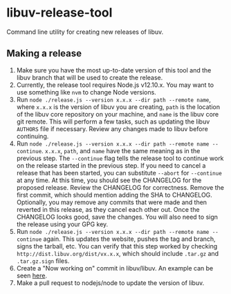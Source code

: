 # libuv-release-tool

Command line utility for creating new releases of libuv.

## Making a release

1. Make sure you have the most up-to-date version of this tool and the libuv
branch that will be used to create the release.
2. Currently, the release tool requires Node.js v12.10.x. You may want to use
something like `nvm` to change Node versions.
3. Run `node ./release.js --version x.x.x --dir path --remote name`, where
`x.x.x` is the version of libuv you are creating, `path` is the location of
the libuv core repository on your machine, and `name` is the libuv core git
remote. This will perform a few tasks, such as updating the libuv `AUTHORS`
file if necessary. Review any changes made to libuv before continuing.
4. Run `node ./release.js --version x.x.x --dir path --remote name --continue`.
`x.x.x`, `path`, and `name` have the same meaning as in the previous step. The
`--continue` flag tells the release tool to continue work on the release started
in the previous step. If you need to cancel a release that has been started, you
can substitute `--abort` for `--continue` at any time. At this time, you should
see the CHANGELOG for the proposed release. Review the CHANGELOG for
correctness. Remove the first commit, which should mention adding the SHA to
CHANGELOG. Optionally, you may remove any commits that were made and then
reverted in this release, as they cancel each other out. Once the CHANGELOG
looks good, save the changes. You will also need to sign the release using your
GPG key.
5. Run `node ./release.js --version x.x.x --dir path --remote name --continue`
again. This updates the website, pushes the tag and branch, signs the tarball,
etc. You can verify that this step worked by checking
`http://dist.libuv.org/dist/vx.x.x`, which should include `.tar.gz` and
`.tar.gz.sign` files.
6. Create a "Now working on" commit in libuv/libuv. An example can be seen
[here](https://github.com/libuv/libuv/commit/07955ed3737cc59bc4d586b34222669ca87de755).
7. Make a pull request to nodejs/node to update the version of libuv.
